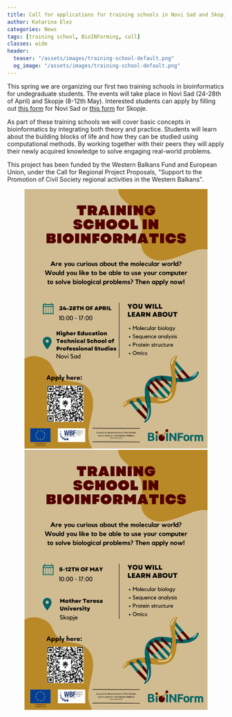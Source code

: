 ```yaml
---
title: Call for applications for training schools in Novi Sad and Skopje is open
author: Katarina Elez
categories: News
tags: [training school, BioINForming, call]
classes: wide
header:
  teaser: "/assets/images/training-school-default.png"
  og_image: "/assets/images/training-school-default.png"
---
```


This spring we are organizing our first two training schools in bioinformatics for undegraduate students. The events will take place in Novi Sad (24-28th of April) and Skopje (8-12th May). Interested students can apply by filling out [this form](https://forms.gle/QCtpXsVonYBmbZun9) for Novi Sad or [this form](https://forms.gle/dA2UxYmapSfMuU2R9) for Skopje.

As part of these training schools we will cover basic concepts in bioinformatics by integrating both theory and practice. Students will learn about the building blocks of life and how they can be studied using computational methods. By working together with their peers they will apply their newly acquired knowledge to solve engaging real-world problems.

This project has been funded by the Western Balkans Fund and European Union, under the Call for Regional Project Proposals, "Support to the Promotion of Civil Society regional activities in the Western Balkans".

<figure class="half">
  <a href="https://forms.gle/QCtpXsVonYBmbZun9"><img src="/assets/images/news/2023-02-28-novisad.png"></a>
  <a href="https://forms.gle/dA2UxYmapSfMuU2R9"><img src="/assets/images/news/2023-02-28-skopje.png"></a>
</figure>
